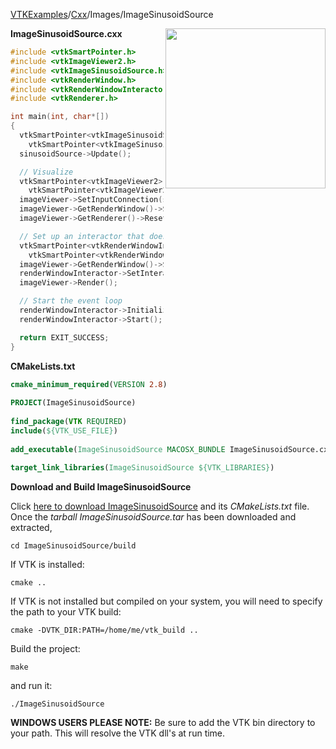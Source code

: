 [VTKExamples](/index/)/[Cxx](/Cxx)/Images/ImageSinusoidSource

<img align="right" src="https://github.com/lorensen/VTKExamples/blob/gh-pages/Testing/Baseline/Images/TestImageSinusoidSource.png?raw=true" width="256" />

**ImageSinusoidSource.cxx**
```c++
#include <vtkSmartPointer.h>
#include <vtkImageViewer2.h>
#include <vtkImageSinusoidSource.h>
#include <vtkRenderWindow.h>
#include <vtkRenderWindowInteractor.h>
#include <vtkRenderer.h>

int main(int, char*[])
{
  vtkSmartPointer<vtkImageSinusoidSource> sinusoidSource =
    vtkSmartPointer<vtkImageSinusoidSource>::New();
  sinusoidSource->Update();

  // Visualize
  vtkSmartPointer<vtkImageViewer2> imageViewer =
    vtkSmartPointer<vtkImageViewer2>::New();
  imageViewer->SetInputConnection(sinusoidSource->GetOutputPort());
  imageViewer->GetRenderWindow()->SetSize( 500, 500 );
  imageViewer->GetRenderer()->ResetCamera();

  // Set up an interactor that does not respond to mouse events
  vtkSmartPointer<vtkRenderWindowInteractor> renderWindowInteractor =
    vtkSmartPointer<vtkRenderWindowInteractor>::New();
  imageViewer->GetRenderWindow()->SetInteractor( renderWindowInteractor );
  renderWindowInteractor->SetInteractorStyle( 0 );
  imageViewer->Render();

  // Start the event loop
  renderWindowInteractor->Initialize();
  renderWindowInteractor->Start();

  return EXIT_SUCCESS;
}
```
**CMakeLists.txt**
```cmake
cmake_minimum_required(VERSION 2.8)
 
PROJECT(ImageSinusoidSource)
 
find_package(VTK REQUIRED)
include(${VTK_USE_FILE})
 
add_executable(ImageSinusoidSource MACOSX_BUNDLE ImageSinusoidSource.cxx)
 
target_link_libraries(ImageSinusoidSource ${VTK_LIBRARIES})
```

**Download and Build ImageSinusoidSource**

Click [here to download ImageSinusoidSource](https://github.com/lorensen/VTKWikiExamplesTarballs/raw/master/ImageSinusoidSource.tar) and its *CMakeLists.txt* file.
Once the *tarball ImageSinusoidSource.tar* has been downloaded and extracted,
```
cd ImageSinusoidSource/build 
```
If VTK is installed:
```
cmake ..
```
If VTK is not installed but compiled on your system, you will need to specify the path to your VTK build:
```
cmake -DVTK_DIR:PATH=/home/me/vtk_build ..
```
Build the project:
```
make
```
and run it:
```
./ImageSinusoidSource
```
**WINDOWS USERS PLEASE NOTE:** Be sure to add the VTK bin directory to your path. This will resolve the VTK dll's at run time.

